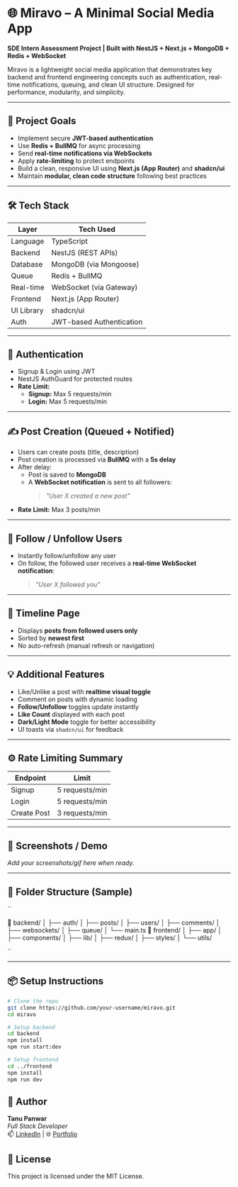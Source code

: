 # 🌐 Miravo – A Minimal Social Media App

**SDE Intern Assessment Project | Built with NestJS + Next.js + MongoDB + Redis + WebSocket**

Miravo is a lightweight social media application that demonstrates key backend and frontend engineering concepts such as authentication, real-time notifications, queuing, and clean UI structure. Designed for performance, modularity, and simplicity.

---

## 🎯 Project Goals

- Implement secure **JWT-based authentication**
- Use **Redis + BullMQ** for async processing
- Send **real-time notifications via WebSockets**
- Apply **rate-limiting** to protect endpoints
- Build a clean, responsive UI using **Next.js (App Router)** and **shadcn/ui**
- Maintain **modular, clean code structure** following best practices

---

## 🛠 Tech Stack

| Layer        | Tech Used               |
| ------------ | ----------------------- |
| Language     | TypeScript              |
| Backend      | NestJS (REST APIs)      |
| Database     | MongoDB (via Mongoose)  |
| Queue        | Redis + BullMQ          |
| Real-time    | WebSocket (via Gateway) |
| Frontend     | Next.js (App Router)    |
| UI Library   | shadcn/ui               |
| Auth         | JWT-based Authentication|

---

## 🔐 Authentication

- Signup & Login using JWT
- NestJS AuthGuard for protected routes
- **Rate Limit:**  
  - **Signup:** Max 5 requests/min  
  - **Login:** Max 5 requests/min  

---

## ✍️ Post Creation (Queued + Notified)

- Users can create posts (title, description)
- Post creation is processed via **BullMQ** with a **5s delay**
- After delay:
  - Post is saved to **MongoDB**
  - A **WebSocket notification** is sent to all followers:
    > _"User X created a new post"_
- **Rate Limit:** Max 3 posts/min

---

## 🤝 Follow / Unfollow Users

- Instantly follow/unfollow any user
- On follow, the followed user receives a **real-time WebSocket notification**:
  > _"User X followed you"_

---

## 📰 Timeline Page

- Displays **posts from followed users only**
- Sorted by **newest first**
- No auto-refresh (manual refresh or navigation)

---

## 💡 Additional Features

- Like/Unlike a post with **realtime visual toggle**
- Comment on posts with dynamic loading
- **Follow/Unfollow** toggles update instantly
- **Like Count** displayed with each post
- **Dark/Light Mode** toggle for better accessibility
- UI toasts via `shadcn/ui` for feedback

---

## ⚙️ Rate Limiting Summary

| Endpoint       | Limit              |
| -------------- | ------------------ |
| Signup         | 5 requests/min     |
| Login          | 5 requests/min     |
| Create Post    | 3 requests/min     |

---

## 📸 Screenshots / Demo

_Add your screenshots/gif here when ready._

---

## 🧱 Folder Structure (Sample)

``

📁 backend/
│   ├── auth/
│   ├── posts/
│   ├── users/
│   ├── comments/
│   ├── websockets/
│   ├── queue/
│   └── main.ts
📁 frontend/
│   ├── app/
│   ├── components/
│   ├── lib/
│   ├── redux/
│   ├── styles/
│   └── utils/

``

---

## 📦 Setup Instructions

```bash
# Clone the repo
git clone https://github.com/your-username/miravo.git
cd miravo

# Setup backend
cd backend
npm install
npm run start:dev

# Setup frontend
cd ../frontend
npm install
npm run dev
```
## 📣 Author

**Tanu Panwar**  
*Full Stack Developer*  
📫 [LinkedIn](https://www.linkedin.com/in/tanu-panwar01/) | 🌐 [Portfolio](https://tanu-panwar-portfolio.vercel.app/)


## 📄 License

This project is licensed under the MIT License.
